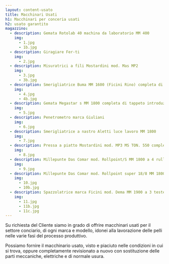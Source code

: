 ```yaml
---
layout: content-usato
title: Macchinari Usati
h1: Macchinari per conceria usati
h2: usato garantito
magazzino:
  - description: Gemata Rotolab 40 machina da laboratorio MM 400
    img:
      - 1.jpg
      - 1b.jpg
  - description: Giragiare Fer-ti
    img:
      - 2.jpg
  - description: Misuratrici a fili Mostardini mod. Mas MP2
    img:
      - 3.jpg
      - 3b.jpg
  - description: Smerigliatrice Buma MM 1600 (Ficini Rino) completa di sua spazzola MM 1900
    img:
      - 4.jpg
      - 4b.jpg
  - description: Gemata Megastar s MM 1800 completa di tappeto introduzione pelli e nr. 03 cilindri
    img:
      - 5.jpg
  - description: Penetrometro marca Giuliani
    img:
      - 6.jpg
  - description: Smerigliatrice a nastro Aletti luce lavoro MM 1800
    img:
      - 7.jpg
  - description: Pressa a piatto Mostardini mod. MP3 MS TON. 550 completa di piastra lucida MM 1600 X 1200
    img:
      - 8.jpg
  - description: Millepunte Das Comar mod. Rollpoint/S MM 1800 a 4 rulli, con tappeto introduzione pelli
    img:
      - 9.jpg
  - description: Millepunte Das Comar mod. Rollpoint super 18/8 MM 1800 con spreader introduzione pelli con castello a nr. 08 rulli
    img:
      - 10.jpg
      - 10b.jpg
  - description: Spazzolatrice marca Ficini mod. Dema MM 1900 a 3 teste. <br> Completa di soffiante Robuschi.
    img:
      - 11.jpg
      - 11b.jpg
      - 11c.jpg
---
```


Su richiesta del Cliente siamo in grado di offrire macchinari usati per il settore conciario, di ogni marca e
modello, idonei alla lavorazione delle pelli nelle varie fasi del processo produttivo.

Possiamo fornire il macchinario usato, visto e piaciuto nelle condizioni in cui si trova, oppure
completamente revisionato a nuovo con sostituzione delle parti meccaniche, elettriche e di normale usura.
